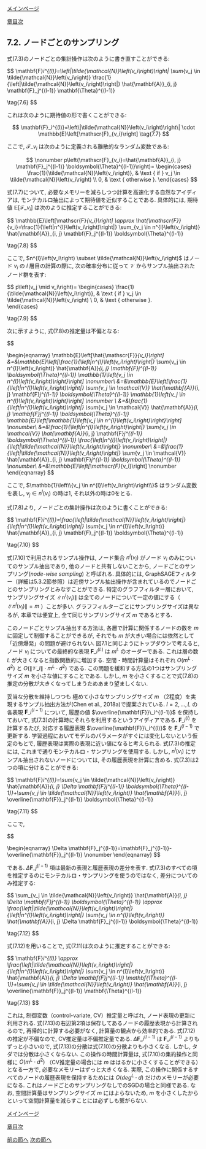 [メインページ](../../index.markdown)

[章目次](./chap7.md)
## 7.2. ノードごとのサンプリング

式(7.3)のノードごとの集計操作は次のように書き直すことができる:

 $$
 \mathbf{F}_i^{(l)}=\left\|\tilde{\mathcal{N}}\left(v_i\right)\right\| \sum_{v_j \in \tilde{\mathcal{N}}\left(v_i\right)} \frac{1}{\left\|\tilde{\mathcal{N}}\left(v_i\right)\right\|} \hat{\mathbf{A}}_{i, j} \mathbf{F}_j^{(l-1)} \mathbf{\Theta}^{(l-1)}
    
\tag{7.6} $$
 

これは次のように期待値の形で書くことができる:

 $$
 \mathbf{F}_i^{(l)}=\left\|\tilde{\mathcal{N}}\left(v_i\right)\right\| \cdot \mathbb{E}\left[\mathscr{F}_{v_i}\right]    
\tag{7.7} $$
 

ここで,  $\mathscr{F}\_{v_i}$ は次のように定義される離散的なランダム変数である:

 $$
 \nonumber
    p\left(\mathscr{F}_{v_i}=\hat{\mathbf{A}}_{i, j} \mathbf{F}_j^{(l-1)} \boldsymbol{\Theta}^{(l-1)}\right)=
    \begin{cases}
    \frac{1}{\tilde{\mathcal{N}}\left(v_i\right)}, & \text { if } v_j \in \tilde{\mathcal{N}}\left(v_i\right) \\ 
    0, & \text { otherwise }.        
    \end{cases} $$
 

式(7.7)について, 必要なメモリーを減らしつつ計算を高速化する自然なアイディアは, モンテカルロ抽出によって期待値を近似することである. 具体的には, 期待値 $\mathbb{E}\left[\mathscr{F}\_{v_i}\right]$ は次のように推定することができる:

 $$
 \mathbb{E}\left[\mathscr{F}_{v_i}\right] \approx \hat{\mathscr{F}}_{v_i}=\frac{1}{\left\|n^{l}\left(v_i\right)\right\|} \sum_{v_j \in n^{l}\left(v_i\right)} \hat{\mathbf{A}}_{i, j} \mathbf{F}_j^{(l-1)} \boldsymbol{\Theta}^{(l-1)}
    
\tag{7.8} $$
 

ここで,  $n^{l}\left(v_i\right) \subset \tilde{\mathcal{N}}\left(v_i\right)$ はノード $v_i$ の $l$ 層目の計算の際に, 次の確率分布に従って $\mathcal{V}$ からサンプル抽出されたノード群を表す:

 $$
 p\left(v_j \mid v_i\right)=
    \begin{cases}
    \frac{1}{\tilde{\mathcal{N}}\left(v_i\right)}, & \text { if } v_j \in \tilde{\mathcal{N}}\left(v_i\right) \\
    0, & \text { otherwise }.    
    \end{cases}
    
\tag{7.9} $$
 

次に示すように, 式(7.8)の推定量は不偏となる:

  

$$

\begin{eqnarray}
\mathbb{E}\left[\hat{\mathscr{F}}_{v_i}\right] &=&\mathbb{E}\left[\frac{1}{\left\|n^{l}\left(v_i\right)\right\|} \sum_{v_j \in n^{l}\left(v_i\right)} \hat{\mathbf{A}}_{i, j} \mathbf{F}_j^{(l-1)} \boldsymbol{\Theta}^{(l-1)} \mathbb{1}\left\{v_j \in n^{l}\left(v_i\right)\right\}\right] \nonumber\\
&=&\mathbb{E}\left[\frac{1}{\left\|n^{l}\left(v_i\right)\right\|} \sum_{v_j \in \mathcal{V}} \hat{\mathbf{A}}_{i, j} \mathbf{F}_j^{(l-1)} \boldsymbol{\Theta}^{(l-1)} \mathbb{1}\left\{v_j \in n^{l}\left(v_i\right)\right\}\right]  \nonumber \\
&=&\frac{1}{\left\|n^{l}\left(v_i\right)\right\|} \sum_{v_j \in \mathcal{V}} \hat{\mathbf{A}}_{i, j} \mathbf{F}_j^{(l-1)} \boldsymbol{\Theta}^{(l-1)} \mathbb{E}\left[\mathbb{1}\left\{v_j \in n^{l}\left(v_i\right)\right\}\right] \nonumber\\
&=&\frac{1}{\left\|n^{l}\left(v_i\right)\right\|} \sum_{v_j \in \mathcal{V}} \hat{\mathbf{A}}_{i, j} \mathbf{F}_j^{(l-1)} \boldsymbol{\Theta}^{(l-1)} \frac{\left\|n^{l}\left(v_i\right)\right\|}{\left\|\tilde{\mathcal{N}}\left(v_i\right)\right\|} \nonumber\\
&=&\frac{1}{\left\|\tilde{\mathcal{N}}\left(v_i\right)\right\|} \sum_{v_j \in \mathcal{V}} \hat{\mathbf{A}}_{i, j} \mathbf{F}_j^{(l-1)} \boldsymbol{\Theta}^{(l-1)} \nonumber\\ 
&=&\mathbb{E}\left[\mathscr{F}_{v_i}\right] \nonumber
\end{eqnarray}
$$

  

ここで,  $\mathbb{1}\left\\{v_j \in n^{l}\left(v_i\right)\right\\}$ はランダム変数を表し,  $v_j \in n^{l}\left(v_i\right)$ の時は1, それ以外の時は0をとる.

式(7.8)より, ノードごとの集計操作は次のように書くことができる:

 $$
 \mathbf{F}_i^{(l)}=\frac{\left\|\tilde{\mathcal{N}}\left(v_i\right)\right\|}{\left\|n^{l}\left(v_i\right)\right\|} \sum_{v_j \in n^{l}\left(v_i\right)} \hat{\mathbf{A}}_{i, j} \mathbf{F}_j^{(l-1)} \boldsymbol{\Theta}^{(l-1)}
    
\tag{7.10} $$
 

式(7.10)で利用されるサンプル操作は, ノード集合 $n^{l}\left(v_i\right)$ がノード $v_i$ のみについてのサンプル抽出であり, 他のノードと共有しないことから, ノードごとのサンプリング(*node-wise sampling*) と呼ばれる. 具体的には, GraphSAGEフィルター（詳細は5.3.2節参照）は近傍サンプル抽出操作が含まれているのでノードごとのサンプリングとみなすことができる. 特定のグラフフィルター層において, サンプリングサイズ $\left\|n^{l}\left(v_i\right)\right\|$ は全てのノードについて一定の値にする（ $\left\|n^{l}\left(v_i\right)\right\|=m$ ）ことが多い. グラフフィルターごとにサンプリングサイズは異なるが, 本章では便宜上, 全て同じサンプリングサイズ $m$ であるとする.

このノードごとサンプル抽出する方法は, 各層で計算に関係するノードの数を $m$ に固定して制御することができるが, それでも $m$ が大きい場合には依然として「近傍爆発」の問題が避けられない. 図7.1と同じようにトップダウンで考えると, ノード $v_i$ についての最終的な表現 $\mathbf{F}\_i^{(L)}$ は $m^L$ のオーダーである. これは層の数 $L$ が大きくなると指数関数的に増加する. 空間・時間計算量はそれぞれ $O\left(m^{L} \cdot d^{2}\right)$ と  $O\left(\left\|\mathcal{V}\_l\right\| \cdot m^{L} \cdot d^{2}\right)$ である. この問題を緩和する方法の1つはサンプリングサイズ $m$ を小さな値にすることである. しかし,  $m$ を小さくすることで式(7.8)の推定の分散が大きくなってしまうためあまり望ましくない.

妥当な分散を維持しつつも 極めて小さなサンプリングサイズ $m$ （2程度）を実現するサンプル抽出方法が(Chen et al., 2018a)で提案されている.  $l=2, \ldots, L$ の各表現 $\mathbf{F}\_i^{(l-1)}$ について, 履歴の値 $\overline{\mathbf{F}}\_i^{(l-1)}$ を保持しておいて, 式(7.3)の計算時にそれらを利用するというアイディアである.  $\mathbf{F}\_i^{(l)}$ を計算するたび, 対応する履歴表現 $\overline{\mathbf{F}}\_i^{(l)}$ を $\mathbf{F}\_i^{(l-1)}$ で更新する. 学習過程においてモデルのパラメータがすぐには変化しないという仮定のもとで, 履歴表現は実際の表現に近い値になると考えられる. 式(7.3)の推定には, これまで通りモンテカルロ・サンプリングを使用する. しかし,  $n^{l}\left(v_i\right)$ にサンプル抽出されないノードについては, その履歴表現を計算に含める. 式(7.3)は2つの項に分けることができる:

 $$
 \mathbf{F}_i^{(l)}=\sum_{v_j \in \tilde{\mathcal{N}}\left(v_i\right)} \hat{\mathbf{A}}_{i, j} \Delta \mathbf{F}_j^{(l-1)} \boldsymbol{\Theta}^{(l-1)}+\sum_{v_j \in \tilde{\mathcal{N}}\left(v_i\right)} \hat{\mathbf{A}}_{i, j} \overline{\mathbf{F}}_j^{(l-1)} \boldsymbol{\Theta}^{(l-1)}
    
\tag{7.11} $$
 

ここで,

  

$$

\begin{eqnarray}
\Delta \mathbf{F}_j^{(l-1)}=\mathbf{F}_j^{(l-1)}-\overline{\mathbf{F}}_j^{(l-1)}
\nonumber
\end{eqnarray}
$$

  

である.  $\Delta \mathbf{F}\_j^{(l-1)}$ 項は最新の表現と履歴表現の差分を表す. 式(7.3)のすべての項を推定するのにモンテカルロ・サンプリングを使うのではなく, 差分についてのみ推定する:

 $$
 \sum_{v_j \in \tilde{\mathcal{N}}\left(v_i\right)} \hat{\mathbf{A}}_{i, j} \Delta \mathbf{F}_j^{(l-1)} \boldsymbol{\Theta}^{(l-1)} \approx \frac{\left\|\tilde{\mathcal{N}}\left(v_i\right)\right\|}{\left\|n^{l}\left(v_i\right)\right\|} \sum_{v_j \in n^{l}\left(v_i\right)} \hat{\mathbf{A}}_{i, j} \Delta \mathbf{F}_j^{(l-1)} \boldsymbol{\Theta}^{(l-1)}
    
\tag{7.12} $$
 

式(7.12)を用いることで, 式(7.11)は次のように推定することができる:

 $$
 \mathbf{F}_i^{(l)} \approx \frac{\left\|\tilde{\mathcal{N}}\left(v_i\right)\right\|}{\left\|n^{l}\left(v_i\right)\right\|} \sum_{v_j \in n^{l}\left(v_i\right)} \hat{\mathbf{A}}_{i, j} \Delta \mathbf{F}_j^{(l-1)} \mathbf{\Theta}^{(l-1)}+\sum_{v_j \in \tilde{\mathcal{N}}\left(v_i\right)} \hat{\mathbf{A}}_{i, j} \overline{\mathbf{F}}_j^{(l-1)} \mathbf{\Theta}^{(l-1)}
    
\tag{7.13} $$
 

これは, 制御変数（control-variate, CV）推定量と呼ばれ, ノード表現の更新に利用される. 式(7.13)の右辺第2項は保存してあるノードの履歴表現から計算されるので, 再帰的に計算する必要がなく, 計算量の観点から効率的である. 式(7.12)の推定が不偏なので, CV推定量は不偏推定量である.  $\Delta \mathbf{F}\_i^{(l-1)}$ は $\mathbf{F}\_i^{(l-1)}$ よりもずっと小さいので, 式(7.13)の分散は式(7.10)の分散よりも小さくなる. しかし, タダでは分散は小さくならない. この操作の時間計算量は, 式(7.10)の集約操作と同様に $O\left(m^{L} \cdot d^{2}\right)$ （CV推定量の場合には $m$ ははるかに小さくすることができる）となる一方で, 必要なメモリーはずっと大きくなる. 実際, この操作に関係するすべてのノードの履歴表現を保持するためには $O\left(d e g^{L} \cdot d\right)$ だけのメモリーが必要になる. これはノードごとのサンプリングなしでのSGDの場合と同様である. なお, 空間計算量はサンプリングサイズ $m$ にはよらないため,  $m$ を小さくしたからといって空間計算量を減らすことには必ずしも繋がらない.


[メインページ](../../index.markdown)

[章目次](./chap7.md)

[前の節へ](./subsection_01.md) [次の節へ](./subsection_03.md)



